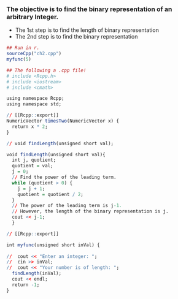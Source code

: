 
### The objective is to find the binary representation of an arbitrary Integer.
- The 1st step is to find the length of binary representation
- The 2nd step is to find the binary representation

```r
## Run in r.
sourceCpp("ch2.cpp")
myfunc(5)

## The following a .cpp file!
# include <Rcpp.h>
# include <iostream>
# include <cmath>

using namespace Rcpp;
using namespace std;

// [[Rcpp::export]]
NumericVector timesTwo(NumericVector x) {
  return x * 2;
}

// void findLength(unsigned short val);

void findLength(unsigned short val){
  int j, quotient;
  quotient = val;
  j = 0;
  // Find the power of the leading term.
  while (quotient > 0) {
    j = j + 1;
    quotient = quotient / 2;
  }
  // The power of the leading term is j-1.
  // However, the length of the binary representation is j.
  cout << j-1;
  }

// [[Rcpp::export]]

int myfunc(unsigned short inVal) {
  
//  cout << "Enter an integer: ";
//  cin >> inVal;
//  cout << "Your number is of length: ";
  findLength(inVal);
  cout << endl;
  return -1;
}





```
